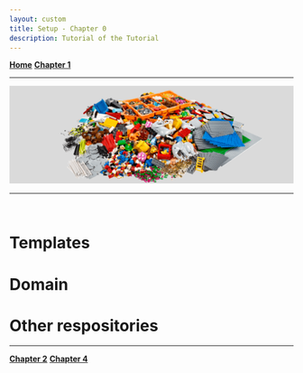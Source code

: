 ```yaml
---
layout: custom
title: Setup - Chapter 0
description: Tutorial of the Tutorial
---
```


<div class="nav-buttons">
  <a href="/pages/markdown" class="custom-button right"><strong>Home</strong></a>
  <a href="/pages/markdown-chapter-1" class="custom-button left"><strong>Chapter 1</strong></a>
</div>

---

<img class="myImg" src="../images/lsp/header-lego-identity-and-landscape-kit.png" alt="header-lego-identity-and-landscape-kit" style="cursor: pointer;">

---

<br>


# Templates


# Domain


# Other respositories


---

<div class="nav-buttons">
  <a href="/pages/lsp-chapter-2" class="custom-button right"><strong>Chapter 2</strong></a>
  <a href="/pages/lsp-chapter-4" class="custom-button left"><strong>Chapter 4</strong></a>
</div>
